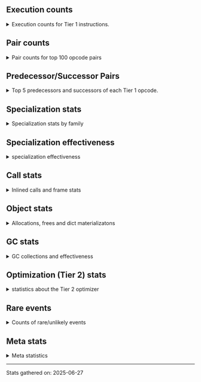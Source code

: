 ## Execution counts

<details>
<summary> Execution counts for Tier 1 instructions. </summary>


The "miss ratio" column shows the percentage of times the instruction
executed that it deoptimized. When this happens, the base unspecialized
instruction is not counted.

<table>
<thead>
<tr>
<th align="left">Name</th>
<th align="right">Base Count</th>
<th align="right">Head Count</th>
<th align="right">Change</th>
</tr>
</thead>
<tbody>
<tr>
<td align="left">STORE_SUBSCR_DICT</td>
<td align="right">60</td>
<td align="right">1,820</td>
<td align="right">2,933.3%</td>
</tr>
<tr>
<td align="left">STORE_SUBSCR</td>
<td align="right">20</td>
<td align="right">100</td>
<td align="right">400.0%</td>
</tr>
<tr>
<td align="left">LOAD_GLOBAL</td>
<td align="right">1,420</td>
<td align="right">4,980</td>
<td align="right">250.7%</td>
</tr>
<tr>
<td align="left">CALL</td>
<td align="right">2,520</td>
<td align="right">8,660</td>
<td align="right">243.7%</td>
</tr>
<tr>
<td align="left">STORE_ATTR</td>
<td align="right">1,120</td>
<td align="right">3,540</td>
<td align="right">216.1%</td>
</tr>
<tr>
<td align="left">CALL_KW</td>
<td align="right">40</td>
<td align="right">120</td>
<td align="right">200.0%</td>
</tr>
<tr>
<td align="left">BINARY_OP</td>
<td align="right">360</td>
<td align="right">920</td>
<td align="right">155.6%</td>
</tr>
<tr>
<td align="left">LOAD_SUPER_ATTR</td>
<td align="right">160</td>
<td align="right">400</td>
<td align="right">150.0%</td>
</tr>
<tr>
<td align="left">UNPACK_SEQUENCE</td>
<td align="right">80</td>
<td align="right">160</td>
<td align="right">100.0%</td>
</tr>
<tr>
<td align="left">CONTAINS_OP</td>
<td align="right">40</td>
<td align="right">80</td>
<td align="right">100.0%</td>
</tr>
<tr>
<td align="left">FOR_ITER</td>
<td align="right">240</td>
<td align="right">440</td>
<td align="right">83.3%</td>
</tr>
<tr>
<td align="left">BINARY_OP_EXTEND</td>
<td align="right">360</td>
<td align="right">240</td>
<td align="right">-33.3%</td>
</tr>
<tr>
<td align="left">UNPACK_SEQUENCE_TWO_TUPLE</td>
<td align="right">240</td>
<td align="right">160</td>
<td align="right">-33.3%</td>
</tr>
<tr>
<td align="left">LOAD_ATTR_NONDESCRIPTOR_WITH_VALUES</td>
<td align="right">120</td>
<td align="right">80</td>
<td align="right">-33.3%</td>
</tr>
<tr>
<td align="left">IMPORT_NAME</td>
<td align="right">60</td>
<td align="right">80</td>
<td align="right">33.3%</td>
</tr>
<tr>
<td align="left">LOAD_FAST_LOAD_FAST</td>
<td align="right">60</td>
<td align="right">80</td>
<td align="right">33.3%</td>
</tr>
<tr>
<td align="left">BINARY_OP_SUBTRACT_FLOAT</td>
<td align="right">60</td>
<td align="right">40</td>
<td align="right">-33.3%</td>
</tr>
<tr>
<td align="left">CALL_BOUND_METHOD_GENERAL</td>
<td align="right">60</td>
<td align="right">40</td>
<td align="right">-33.3%</td>
</tr>
<tr>
<td align="left">CALL_KW_PY</td>
<td align="right">60</td>
<td align="right">40</td>
<td align="right">-33.3%</td>
</tr>
<tr>
<td align="left">CALL_TYPE_1</td>
<td align="right">60</td>
<td align="right">40</td>
<td align="right">-33.3%</td>
</tr>
<tr>
<td align="left">CONTAINS_OP_DICT</td>
<td align="right">60</td>
<td align="right">40</td>
<td align="right">-33.3%</td>
</tr>
<tr>
<td align="left">CONTAINS_OP_SET</td>
<td align="right">60</td>
<td align="right">40</td>
<td align="right">-33.3%</td>
</tr>
<tr>
<td align="left">LOAD_ATTR_CLASS</td>
<td align="right">240</td>
<td align="right">200</td>
<td align="right">-16.7%</td>
</tr>
<tr>
<td align="left">CHECK_EXC_MATCH</td>
<td align="right">120</td>
<td align="right">140</td>
<td align="right">16.7%</td>
</tr>
<tr>
<td align="left">POP_EXCEPT</td>
<td align="right">120</td>
<td align="right">140</td>
<td align="right">16.7%</td>
</tr>
<tr>
<td align="left">PUSH_EXC_INFO</td>
<td align="right">120</td>
<td align="right">140</td>
<td align="right">16.7%</td>
</tr>
<tr>
<td align="left">BINARY_OP_SUBSCR_DICT</td>
<td align="right">120</td>
<td align="right">100</td>
<td align="right">-16.7%</td>
</tr>
<tr>
<td align="left">TO_BOOL_INT</td>
<td align="right">1,740</td>
<td align="right">1,620</td>
<td align="right">-6.9%</td>
</tr>
<tr>
<td align="left">CALL_METHOD_DESCRIPTOR_FAST_WITH_KEYWORDS</td>
<td align="right">1,560</td>
<td align="right">1,500</td>
<td align="right">-3.8%</td>
</tr>
<tr>
<td align="left">COMPARE_OP</td>
<td align="right">276,140</td>
<td align="right">282,260</td>
<td align="right">2.2%</td>
</tr>
<tr>
<td align="left">CALL_ISINSTANCE</td>
<td align="right">3,299,560</td>
<td align="right">3,369,920</td>
<td align="right">2.1%</td>
</tr>
<tr>
<td align="left">FOR_ITER_LIST</td>
<td align="right">2,820</td>
<td align="right">2,760</td>
<td align="right">-2.1%</td>
</tr>
<tr>
<td align="left">COMPARE_OP_FLOAT</td>
<td align="right">3,575,240</td>
<td align="right">3,650,980</td>
<td align="right">2.1%</td>
</tr>
<tr>
<td align="left">COPY_FREE_VARS</td>
<td align="right">552,500</td>
<td align="right">563,260</td>
<td align="right">1.9%</td>
</tr>
<tr>
<td align="left">LOAD_DEREF</td>
<td align="right">552,560</td>
<td align="right">563,320</td>
<td align="right">1.9%</td>
</tr>
<tr>
<td align="left">BINARY_OP_SUBSCR_LIST_INT</td>
<td align="right">276,100</td>
<td align="right">281,440</td>
<td align="right">1.9%</td>
</tr>
<tr>
<td align="left">BINARY_OP_ADD_FLOAT</td>
<td align="right">277,300</td>
<td align="right">282,640</td>
<td align="right">1.9%</td>
</tr>
<tr>
<td align="left">LOAD_SUPER_ATTR_METHOD</td>
<td align="right">552,320</td>
<td align="right">562,880</td>
<td align="right">1.9%</td>
</tr>
<tr>
<td align="left">LOAD_GLOBAL_BUILTIN</td>
<td align="right">4,978,560</td>
<td align="right">5,059,180</td>
<td align="right">1.6%</td>
</tr>
<tr>
<td align="left">CALL_LEN</td>
<td align="right">4,140</td>
<td align="right">4,080</td>
<td align="right">-1.4%</td>
</tr>
<tr>
<td align="left">JUMP_BACKWARD_NO_INTERRUPT</td>
<td align="right">2,783,380</td>
<td align="right">2,804,900</td>
<td align="right">0.8%</td>
</tr>
<tr>
<td align="left">YIELD_VALUE</td>
<td align="right">2,783,380</td>
<td align="right">2,804,900</td>
<td align="right">0.8%</td>
</tr>
<tr>
<td align="left">SEND</td>
<td align="right">1,671,980</td>
<td align="right">1,683,420</td>
<td align="right">0.7%</td>
</tr>
<tr>
<td align="left">CALL_KW_NON_PY</td>
<td align="right">835,840</td>
<td align="right">841,180</td>
<td align="right">0.6%</td>
</tr>
<tr>
<td align="left">TO_BOOL_LIST</td>
<td align="right">838,540</td>
<td align="right">843,860</td>
<td align="right">0.6%</td>
</tr>
<tr>
<td align="left">JUMP_FORWARD</td>
<td align="right">3,240</td>
<td align="right">3,260</td>
<td align="right">0.6%</td>
</tr>
<tr>
<td align="left">LOAD_ATTR_SLOT</td>
<td align="right">63,351,840</td>
<td align="right">63,605,340</td>
<td align="right">0.4%</td>
</tr>
<tr>
<td align="left">SEND_GEN</td>
<td align="right">6,978,500</td>
<td align="right">7,005,240</td>
<td align="right">0.4%</td>
</tr>
<tr>
<td align="left">INTERPRETER_EXIT</td>
<td align="right">26,514,060</td>
<td align="right">26,611,580</td>
<td align="right">0.4%</td>
</tr>
<tr>
<td align="left">LOAD_GLOBAL_MODULE</td>
<td align="right">37,970,080</td>
<td align="right">38,103,340</td>
<td align="right">0.4%</td>
</tr>
<tr>
<td align="left">END_SEND</td>
<td align="right">5,866,680</td>
<td align="right">5,882,820</td>
<td align="right">0.3%</td>
</tr>
<tr>
<td align="left">GET_AWAITABLE</td>
<td align="right">5,866,680</td>
<td align="right">5,882,820</td>
<td align="right">0.3%</td>
</tr>
<tr>
<td align="left">CALL_PY_GENERAL</td>
<td align="right">3,911,540</td>
<td align="right">3,922,080</td>
<td align="right">0.3%</td>
</tr>
<tr>
<td align="left">RESUME_CHECK</td>
<td align="right">88,022,380</td>
<td align="right">88,236,040</td>
<td align="right">0.2%</td>
</tr>
<tr>
<td align="left">CALL_NON_PY_GENERAL</td>
<td align="right">8,945,020</td>
<td align="right">8,965,840</td>
<td align="right">0.2%</td>
</tr>
<tr>
<td align="left">TO_BOOL_BOOL</td>
<td align="right">65,108,260</td>
<td align="right">65,257,780</td>
<td align="right">0.2%</td>
</tr>
<tr>
<td align="left">RETURN_VALUE</td>
<td align="right">93,629,120</td>
<td align="right">93,834,040</td>
<td align="right">0.2%</td>
</tr>
<tr>
<td align="left">LOAD_ATTR_MODULE</td>
<td align="right">24,597,580</td>
<td align="right">24,650,380</td>
<td align="right">0.2%</td>
</tr>
<tr>
<td align="left">STORE_ATTR_SLOT</td>
<td align="right">56,809,180</td>
<td align="right">56,922,940</td>
<td align="right">0.2%</td>
</tr>
<tr>
<td align="left">CALL_INTRINSIC_1</td>
<td align="right">8,106,060</td>
<td align="right">8,122,200</td>
<td align="right">0.2%</td>
</tr>
<tr>
<td align="left">LIST_EXTEND</td>
<td align="right">8,106,060</td>
<td align="right">8,122,200</td>
<td align="right">0.2%</td>
</tr>
<tr>
<td align="left">LOAD_FAST_BORROW</td>
<td align="right">363,039,480</td>
<td align="right">363,729,300</td>
<td align="right">0.2%</td>
</tr>
<tr>
<td align="left">POP_JUMP_IF_FALSE</td>
<td align="right">95,551,140</td>
<td align="right">95,732,640</td>
<td align="right">0.2%</td>
</tr>
<tr>
<td align="left">BUILD_LIST</td>
<td align="right">8,667,360</td>
<td align="right">8,683,500</td>
<td align="right">0.2%</td>
</tr>
<tr>
<td align="left">LOAD_CONST</td>
<td align="right">91,988,140</td>
<td align="right">92,156,940</td>
<td align="right">0.2%</td>
</tr>
<tr>
<td align="left">PUSH_NULL</td>
<td align="right">44,452,980</td>
<td align="right">44,533,700</td>
<td align="right">0.2%</td>
</tr>
<tr>
<td align="left">CALL_BUILTIN_O</td>
<td align="right">6,150,680</td>
<td align="right">6,161,320</td>
<td align="right">0.2%</td>
</tr>
<tr>
<td align="left">LOAD_ATTR</td>
<td align="right">19,028,380</td>
<td align="right">19,060,120</td>
<td align="right">0.2%</td>
</tr>
<tr>
<td align="left">CALL_PY_EXACT_ARGS</td>
<td align="right">47,818,560</td>
<td align="right">47,897,460</td>
<td align="right">0.2%</td>
</tr>
<tr>
<td align="left">POP_JUMP_IF_NOT_NONE</td>
<td align="right">13,422,880</td>
<td align="right">13,444,440</td>
<td align="right">0.2%</td>
</tr>
<tr>
<td align="left">TO_BOOL_NONE</td>
<td align="right">19,295,420</td>
<td align="right">19,324,620</td>
<td align="right">0.2%</td>
</tr>
<tr>
<td align="left">CALL_METHOD_DESCRIPTOR_FAST</td>
<td align="right">2,523,620</td>
<td align="right">2,519,980</td>
<td align="right">-0.1%</td>
</tr>
<tr>
<td align="left">POP_TOP</td>
<td align="right">69,918,060</td>
<td align="right">70,015,060</td>
<td align="right">0.1%</td>
</tr>
<tr>
<td align="left">POP_JUMP_IF_TRUE</td>
<td align="right">7,835,000</td>
<td align="right">7,845,780</td>
<td align="right">0.1%</td>
</tr>
<tr>
<td align="left">RETURN_GENERATOR</td>
<td align="right">8,390,120</td>
<td align="right">8,400,880</td>
<td align="right">0.1%</td>
</tr>
<tr>
<td align="left">EXIT_INIT_CHECK</td>
<td align="right">8,390,180</td>
<td align="right">8,400,820</td>
<td align="right">0.1%</td>
</tr>
<tr>
<td align="left">CALL_ALLOC_AND_ENTER_INIT</td>
<td align="right">8,390,180</td>
<td align="right">8,400,820</td>
<td align="right">0.1%</td>
</tr>
<tr>
<td align="left">LOAD_FAST_BORROW_LOAD_FAST_BORROW</td>
<td align="right">74,907,160</td>
<td align="right">74,994,740</td>
<td align="right">0.1%</td>
</tr>
<tr>
<td align="left">STORE_FAST</td>
<td align="right">71,849,220</td>
<td align="right">71,931,480</td>
<td align="right">0.1%</td>
</tr>
<tr>
<td align="left">LOAD_ATTR_METHOD_WITH_VALUES</td>
<td align="right">57,012,480</td>
<td align="right">57,076,920</td>
<td align="right">0.1%</td>
</tr>
<tr>
<td align="left">CALL_FUNCTION_EX</td>
<td align="right">14,824,620</td>
<td align="right">14,840,760</td>
<td align="right">0.1%</td>
</tr>
<tr>
<td align="left">CALL_METHOD_DESCRIPTOR_NOARGS</td>
<td align="right">14,825,400</td>
<td align="right">14,841,180</td>
<td align="right">0.1%</td>
</tr>
<tr>
<td align="left">NOP</td>
<td align="right">16,507,980</td>
<td align="right">16,524,120</td>
<td align="right">0.1%</td>
</tr>
<tr>
<td align="left">JUMP_BACKWARD_NO_JIT</td>
<td align="right">12,815,720</td>
<td align="right">12,828,000</td>
<td align="right">0.1%</td>
</tr>
<tr>
<td align="left">LOAD_ATTR_METHOD_NO_DICT</td>
<td align="right">35,810,580</td>
<td align="right">35,844,080</td>
<td align="right">0.1%</td>
</tr>
<tr>
<td align="left">FOR_ITER_RANGE</td>
<td align="right">11,750,540</td>
<td align="right">11,761,260</td>
<td align="right">0.1%</td>
</tr>
<tr>
<td align="left">LOAD_ATTR_INSTANCE_VALUE</td>
<td align="right">103,806,200</td>
<td align="right">103,899,400</td>
<td align="right">0.1%</td>
</tr>
<tr>
<td align="left">BUILD_MAP</td>
<td align="right">6,994,600</td>
<td align="right">6,999,980</td>
<td align="right">0.1%</td>
</tr>
<tr>
<td align="left">CALL_BUILTIN_FAST</td>
<td align="right">6,994,540</td>
<td align="right">6,999,820</td>
<td align="right">0.1%</td>
</tr>
<tr>
<td align="left">LOAD_SMALL_INT</td>
<td align="right">15,673,580</td>
<td align="right">15,684,400</td>
<td align="right">0.1%</td>
</tr>
<tr>
<td align="left">TO_BOOL</td>
<td align="right">5,042,120</td>
<td align="right">5,044,940</td>
<td align="right">0.1%</td>
</tr>
<tr>
<td align="left">CALL_METHOD_DESCRIPTOR_O</td>
<td align="right">18,206,260</td>
<td align="right">18,212,880</td>
<td align="right">0.0%</td>
</tr>
<tr>
<td align="left">COMPARE_OP_INT</td>
<td align="right">12,549,740</td>
<td align="right">12,545,660</td>
<td align="right">-0.0%</td>
</tr>
<tr>
<td align="left">CALL_BUILTIN_CLASS</td>
<td align="right">1,121,640</td>
<td align="right">1,121,500</td>
<td align="right">-0.0%</td>
</tr>
<tr>
<td align="left">STORE_ATTR_INSTANCE_VALUE</td>
<td align="right">10,640,280</td>
<td align="right">10,639,000</td>
<td align="right">-0.0%</td>
</tr>
<tr>
<td align="left">CALL_BUILTIN_FAST_WITH_KEYWORDS</td>
<td align="right">559,980</td>
<td align="right">559,920</td>
<td align="right">-0.0%</td>
</tr>
<tr>
<td align="left">COPY</td>
<td align="right">561,840</td>
<td align="right">561,900</td>
<td align="right">0.0%</td>
</tr>
<tr>
<td align="left">SWAP</td>
<td align="right">1,119,960</td>
<td align="right">1,120,060</td>
<td align="right">0.0%</td>
</tr>
<tr>
<td align="left">LOAD_SPECIAL</td>
<td align="right">1,119,720</td>
<td align="right">1,119,800</td>
<td align="right">0.0%</td>
</tr>
<tr>
<td align="left">GET_ITER</td>
<td align="right">564,180</td>
<td align="right">564,200</td>
<td align="right">0.0%</td>
</tr>
<tr>
<td align="left">POP_ITER</td>
<td align="right">564,240</td>
<td align="right">564,260</td>
<td align="right">0.0%</td>
</tr>
<tr>
<td align="left">LOAD_FAST</td>
<td align="right">6,724,740</td>
<td align="right">6,724,840</td>
<td align="right">0.0%</td>
</tr>
<tr>
<td align="left">CALL_BOUND_METHOD_EXACT_ARGS</td>
<td align="right">2,799,420</td>
<td align="right">2,799,380</td>
<td align="right">-0.0%</td>
</tr>
<tr>
<td align="left">BINARY_OP_ADD_INT</td>
<td align="right">5,598,780</td>
<td align="right">5,598,720</td>
<td align="right">-0.0%</td>
</tr>
<tr>
<td align="left">BINARY_OP_SUBTRACT_INT</td>
<td align="right">6,158,580</td>
<td align="right">6,158,520</td>
<td align="right">-0.0%</td>
</tr>
<tr>
<td align="left">POP_JUMP_IF_NONE</td>
<td align="right">10,078,140</td>
<td align="right">10,078,140</td>
<td align="right">0.0%</td>
</tr>
<tr>
<td align="left">BUILD_TUPLE</td>
<td align="right">6,718,980</td>
<td align="right">6,718,980</td>
<td align="right">0.0%</td>
</tr>
<tr>
<td align="left">DICT_MERGE</td>
<td align="right">6,718,440</td>
<td align="right">6,718,440</td>
<td align="right">0.0%</td>
</tr>
<tr>
<td align="left">DELETE_FAST</td>
<td align="right">6,718,380</td>
<td align="right">6,718,380</td>
<td align="right">0.0%</td>
</tr>
<tr>
<td align="left">IS_OP</td>
<td align="right">360</td>
<td align="right">360</td>
<td align="right">0.0%</td>
</tr>
<tr>
<td align="left">MAKE_FUNCTION</td>
<td align="right">240</td>
<td align="right">240</td>
<td align="right">0.0%</td>
</tr>
<tr>
<td align="left">SET_FUNCTION_ATTRIBUTE</td>
<td align="right">240</td>
<td align="right">240</td>
<td align="right">0.0%</td>
</tr>
<tr>
<td align="left">STORE_FAST_STORE_FAST</td>
<td align="right">180</td>
<td align="right">180</td>
<td align="right">0.0%</td>
</tr>
<tr>
<td align="left">UNARY_INVERT</td>
<td align="right">120</td>
<td align="right">120</td>
<td align="right">0.0%</td>
</tr>
<tr>
<td align="left">UNARY_NOT</td>
<td align="right">120</td>
<td align="right">120</td>
<td align="right">0.0%</td>
</tr>
<tr>
<td align="left">MAKE_CELL</td>
<td align="right">120</td>
<td align="right">120</td>
<td align="right">0.0%</td>
</tr>
<tr>
<td align="left">RAISE_VARARGS</td>
<td align="right">60</td>
<td align="right">60</td>
<td align="right">0.0%</td>
</tr>
<tr>
<td align="left">RERAISE</td>
<td align="right">60</td>
<td align="right">60</td>
<td align="right">0.0%</td>
</tr>
<tr>
<td align="left">STORE_DEREF</td>
<td align="right">60</td>
<td align="right">60</td>
<td align="right">0.0%</td>
</tr>
<tr>
<td align="left">BINARY_OP_SUBSCR_GETITEM</td>
<td align="right">60</td>
<td align="right">60</td>
<td align="right">0.0%</td>
</tr>
<tr>
<td align="left">BINARY_OP_SUBSCR_TUPLE_INT</td>
<td align="right">60</td>
<td align="right">60</td>
<td align="right">0.0%</td>
</tr>
<tr>
<td align="left">CHECK_PERIODIC</td>
<td align="right"></td>
<td align="right">83,402,200</td>
<td align="right"></td>
</tr>
<tr>
<td align="left">RESUME</td>
<td align="right"></td>
<td align="right">2,140</td>
<td align="right"></td>
</tr>
<tr>
<td align="left">JUMP_BACKWARD</td>
<td align="right"></td>
<td align="right">160</td>
<td align="right"></td>
</tr>
<tr>
<td align="left">FOR_ITER_TUPLE</td>
<td align="right"></td>
<td align="right">40</td>
<td align="right"></td>
</tr>
<tr>
<td align="left">IMPORT_FROM</td>
<td align="right"></td>
<td align="right">20</td>
<td align="right"></td>
</tr>
<tr>
<td align="left">LOAD_FAST_CHECK</td>
<td align="right"></td>
<td align="right">20</td>
<td align="right"></td>
</tr>
<tr>
<td align="left">STORE_FAST_LOAD_FAST</td>
<td align="right"></td>
<td align="right">20</td>
<td align="right"></td>
</tr>
<tr>
<td align="left">STORE_GLOBAL</td>
<td align="right"></td>
<td align="right">20</td>
<td align="right"></td>
</tr>
<tr>
<td align="left">COMPARE_OP_STR</td>
<td align="right"></td>
<td align="right">20</td>
<td align="right"></td>
</tr>
<tr>
<td align="left">TO_BOOL_ALWAYS_TRUE</td>
<td align="right"></td>
<td align="right">20</td>
<td align="right"></td>
</tr>
</tbody>
</table>


</details>

## Pair counts

<details>
<summary> Pair counts for top 100 opcode pairs </summary>


Pairs of specialized operations that deoptimize and are then followed by
the corresponding unspecialized instruction are not counted as pairs.

Not included in comparative output.


</details>

## Predecessor/Successor Pairs

<details>
<summary> Top 5 predecessors and successors of each Tier 1 opcode. </summary>


This does not include the unspecialized instructions that occur after a
specialized instruction deoptimizes.

Not included in comparative output.


</details>

## Specialization stats

<details>
<summary> Specialization stats by family </summary>

### BINARY_OP

<details>
<summary> specialization stats for BINARY_OP family </summary>

<table>
<thead>
<tr>
<th align="left">Kind</th>
<th align="right">Base Count</th>
<th align="right">Base Ratio</th>
<th align="right">Head Count</th>
<th align="right">Head Ratio</th>
<th align="right">Change</th>
</tr>
</thead>
<tbody>
<tr>
<td align="left">
deferred
<details>
<summary>ⓘ</summary>

Lists the number of "deferred" (i.e. not specialized) instructions executed.
</details>
</td>
<td align="right">120</td>
<td align="right">0.0%</td>
<td align="right">500</td>
<td align="right">0.0%</td>
<td align="right">316.7%</td>
</tr>
<tr>
<td align="left">
hit
<details>
<summary>ⓘ</summary>

Specialized instructions that complete.
</details>
</td>
<td align="right">12,587,520</td>
<td align="right">100.0%</td>
<td align="right">12,603,260</td>
<td align="right">100.0%</td>
<td align="right">0.1%</td>
</tr>
</tbody>
</table>

<table>
<thead>
<tr>
<th align="left">Success</th>
<th align="right">Base Count</th>
<th align="right">Base Ratio</th>
<th align="right">Head Count</th>
<th align="right">Head Ratio</th>
<th align="right">Change</th>
</tr>
</thead>
<tbody>
<tr>
<td align="left">Failure</td>
<td align="right">20</td>
<td align="right">8.3%</td>
<td align="right">40</td>
<td align="right">9.5%</td>
<td align="right">100.0%</td>
</tr>
<tr>
<td align="left">Success</td>
<td align="right">220</td>
<td align="right">91.7%</td>
<td align="right">380</td>
<td align="right">90.5%</td>
<td align="right">72.7%</td>
</tr>
</tbody>
</table>

<table>
<thead>
<tr>
<th align="left">Failure kind</th>
<th align="right">Base Count</th>
<th align="right">Base Ratio</th>
<th align="right">Head Count</th>
<th align="right">Head Ratio</th>
<th align="right">Change</th>
</tr>
</thead>
<tbody>
<tr>
<td align="left">true divide other</td>
<td align="right">20</td>
<td align="right">100.0%</td>
<td align="right">40</td>
<td align="right">100.0%</td>
<td align="right">100.0%</td>
</tr>
</tbody>
</table>


</details>

### CALL

<details>
<summary> specialization stats for CALL family </summary>

<table>
<thead>
<tr>
<th align="left">Kind</th>
<th align="right">Base Count</th>
<th align="right">Base Ratio</th>
<th align="right">Head Count</th>
<th align="right">Head Ratio</th>
<th align="right">Change</th>
</tr>
</thead>
<tbody>
<tr>
<td align="left">
hit
<details>
<summary>ⓘ</summary>

Specialized instructions that complete.
</details>
</td>
<td align="right">111,837,040</td>
<td align="right">96.8%</td>
<td align="right">112,035,320</td>
<td align="right">96.8%</td>
<td align="right">0.2%</td>
</tr>
<tr>
<td align="left">
miss
<details>
<summary>ⓘ</summary>

Specialized instructions that deopt.
</details>
</td>
<td align="right">3,657,980</td>
<td align="right">3.2%</td>
<td align="right">3,653,860</td>
<td align="right">3.2%</td>
<td align="right">-0.1%</td>
</tr>
<tr>
<td align="left">
deferred
<details>
<summary>ⓘ</summary>

Lists the number of "deferred" (i.e. not specialized) instructions executed.
</details>
</td>
<td align="right">3,588,980</td>
<td align="right">3.1%</td>
<td align="right">3,589,340</td>
<td align="right">3.1%</td>
<td align="right">0.0%</td>
</tr>
<tr>
<td align="left">
deopt
<details>
<summary>ⓘ</summary>

Specialized instructions that deopt.
</details>
</td>
<td align="right"></td>
<td align="right"></td>
<td align="right">3,653,860</td>
<td align="right">3.2%</td>
<td align="right"></td>
</tr>
</tbody>
</table>

<table>
<thead>
<tr>
<th align="left">Success</th>
<th align="right">Base Count</th>
<th align="right">Base Ratio</th>
<th align="right">Head Count</th>
<th align="right">Head Ratio</th>
<th align="right">Change</th>
</tr>
</thead>
<tbody>
<tr>
<td align="left">Success</td>
<td align="right">71,520</td>
<td align="right">100.0%</td>
<td align="right">73,180</td>
<td align="right">100.0%</td>
<td align="right">2.3%</td>
</tr>
<tr>
<td align="left">Failure</td>
<td align="right">0</td>
<td align="right">0.0%</td>
<td align="right">0</td>
<td align="right">0.0%</td>
<td align="right"></td>
</tr>
</tbody>
</table>

<table>
<thead>
<tr>
<th align="left">Failure kind</th>
<th align="right">Base Count</th>
<th align="right">Base Ratio</th>
<th align="right">Head Count</th>
<th align="right">Head Ratio</th>
<th align="right">Change</th>
</tr>
</thead>
<tbody>
<tr>
<td align="left">init not python</td>
<td align="right">20</td>
<td align="right">20 / 0 !!</td>
<td align="right">20</td>
<td align="right">20 / 0 !!</td>
<td align="right">0.0%</td>
</tr>
</tbody>
</table>


</details>

### CALL_KW

<details>
<summary> specialization stats for CALL_KW family </summary>

<table>
<thead>
<tr>
<th align="left">Kind</th>
<th align="right">Base Count</th>
<th align="right">Base Ratio</th>
<th align="right">Head Count</th>
<th align="right">Head Ratio</th>
<th align="right">Change</th>
</tr>
</thead>
<tbody>
<tr>
<td align="left">
deferred
<details>
<summary>ⓘ</summary>

Lists the number of "deferred" (i.e. not specialized) instructions executed.
</details>
</td>
<td align="right"></td>
<td align="right"></td>
<td align="right">60</td>
<td align="right">50.0%</td>
<td align="right"></td>
</tr>
</tbody>
</table>

<table>
<thead>
<tr>
<th align="left">Success</th>
<th align="right">Base Count</th>
<th align="right">Base Ratio</th>
<th align="right">Head Count</th>
<th align="right">Head Ratio</th>
<th align="right">Change</th>
</tr>
</thead>
<tbody>
<tr>
<td align="left">Success</td>
<td align="right">40</td>
<td align="right">100.0%</td>
<td align="right">60</td>
<td align="right">100.0%</td>
<td align="right">50.0%</td>
</tr>
<tr>
<td align="left">Failure</td>
<td align="right">0</td>
<td align="right">0.0%</td>
<td align="right">0</td>
<td align="right">0.0%</td>
<td align="right"></td>
</tr>
</tbody>
</table>


</details>

### COMPARE_OP

<details>
<summary> specialization stats for COMPARE_OP family </summary>

<table>
<thead>
<tr>
<th align="left">Kind</th>
<th align="right">Base Count</th>
<th align="right">Base Ratio</th>
<th align="right">Head Count</th>
<th align="right">Head Ratio</th>
<th align="right">Change</th>
</tr>
</thead>
<tbody>
<tr>
<td align="left">
deferred
<details>
<summary>ⓘ</summary>

Lists the number of "deferred" (i.e. not specialized) instructions executed.
</details>
</td>
<td align="right">276,040</td>
<td align="right">1.7%</td>
<td align="right">281,720</td>
<td align="right">1.7%</td>
<td align="right">2.1%</td>
</tr>
<tr>
<td align="left">
hit
<details>
<summary>ⓘ</summary>

Specialized instructions that complete.
</details>
</td>
<td align="right">16,124,980</td>
<td align="right">98.3%</td>
<td align="right">16,196,660</td>
<td align="right">98.3%</td>
<td align="right">0.4%</td>
</tr>
</tbody>
</table>

<table>
<thead>
<tr>
<th align="left">Success</th>
<th align="right">Base Count</th>
<th align="right">Base Ratio</th>
<th align="right">Head Count</th>
<th align="right">Head Ratio</th>
<th align="right">Change</th>
</tr>
</thead>
<tbody>
<tr>
<td align="left">Success</td>
<td align="right">20</td>
<td align="right">20.0%</td>
<td align="right">240</td>
<td align="right">44.4%</td>
<td align="right">1,100.0%</td>
</tr>
<tr>
<td align="left">Failure</td>
<td align="right">80</td>
<td align="right">80.0%</td>
<td align="right">300</td>
<td align="right">55.6%</td>
<td align="right">275.0%</td>
</tr>
</tbody>
</table>

<table>
<thead>
<tr>
<th align="left">Failure kind</th>
<th align="right">Base Count</th>
<th align="right">Base Ratio</th>
<th align="right">Head Count</th>
<th align="right">Head Ratio</th>
<th align="right">Change</th>
</tr>
</thead>
<tbody>
<tr>
<td align="left">float long</td>
<td align="right">60</td>
<td align="right">75.0%</td>
<td align="right">260</td>
<td align="right">86.7%</td>
<td align="right">333.3%</td>
</tr>
<tr>
<td align="left">bool</td>
<td align="right">20</td>
<td align="right">25.0%</td>
<td align="right">40</td>
<td align="right">13.3%</td>
<td align="right">100.0%</td>
</tr>
</tbody>
</table>


</details>

### CONTAINS_OP

<details>
<summary> specialization stats for CONTAINS_OP family </summary>

<table>
<thead>
<tr>
<th align="left">Kind</th>
<th align="right">Base Count</th>
<th align="right">Base Ratio</th>
<th align="right">Head Count</th>
<th align="right">Head Ratio</th>
<th align="right">Change</th>
</tr>
</thead>
<tbody>
<tr>
<td align="left">
hit
<details>
<summary>ⓘ</summary>

Specialized instructions that complete.
</details>
</td>
<td align="right">120</td>
<td align="right">75.0%</td>
<td align="right">80</td>
<td align="right">50.0%</td>
<td align="right">-33.3%</td>
</tr>
<tr>
<td align="left">
deferred
<details>
<summary>ⓘ</summary>

Lists the number of "deferred" (i.e. not specialized) instructions executed.
</details>
</td>
<td align="right"></td>
<td align="right"></td>
<td align="right">40</td>
<td align="right">25.0%</td>
<td align="right"></td>
</tr>
</tbody>
</table>

<table>
<thead>
<tr>
<th align="left">Success</th>
<th align="right">Base Count</th>
<th align="right">Base Ratio</th>
<th align="right">Head Count</th>
<th align="right">Head Ratio</th>
<th align="right">Change</th>
</tr>
</thead>
<tbody>
<tr>
<td align="left">Success</td>
<td align="right">40</td>
<td align="right">100.0%</td>
<td align="right">40</td>
<td align="right">100.0%</td>
<td align="right">0.0%</td>
</tr>
<tr>
<td align="left">Failure</td>
<td align="right">0</td>
<td align="right">0.0%</td>
<td align="right">0</td>
<td align="right">0.0%</td>
<td align="right"></td>
</tr>
</tbody>
</table>


</details>

### FOR_ITER

<details>
<summary> specialization stats for FOR_ITER family </summary>

<table>
<thead>
<tr>
<th align="left">Kind</th>
<th align="right">Base Count</th>
<th align="right">Base Ratio</th>
<th align="right">Head Count</th>
<th align="right">Head Ratio</th>
<th align="right">Change</th>
</tr>
</thead>
<tbody>
<tr>
<td align="left">
deferred
<details>
<summary>ⓘ</summary>

Lists the number of "deferred" (i.e. not specialized) instructions executed.
</details>
</td>
<td align="right">180</td>
<td align="right">0.0%</td>
<td align="right">280</td>
<td align="right">0.0%</td>
<td align="right">55.6%</td>
</tr>
<tr>
<td align="left">
hit
<details>
<summary>ⓘ</summary>

Specialized instructions that complete.
</details>
</td>
<td align="right">11,753,360</td>
<td align="right">100.0%</td>
<td align="right">11,764,060</td>
<td align="right">100.0%</td>
<td align="right">0.1%</td>
</tr>
</tbody>
</table>

<table>
<thead>
<tr>
<th align="left">Success</th>
<th align="right">Base Count</th>
<th align="right">Base Ratio</th>
<th align="right">Head Count</th>
<th align="right">Head Ratio</th>
<th align="right">Change</th>
</tr>
</thead>
<tbody>
<tr>
<td align="left">Success</td>
<td align="right">20</td>
<td align="right">33.3%</td>
<td align="right">100</td>
<td align="right">62.5%</td>
<td align="right">400.0%</td>
</tr>
<tr>
<td align="left">Failure</td>
<td align="right">40</td>
<td align="right">66.7%</td>
<td align="right">60</td>
<td align="right">37.5%</td>
<td align="right">50.0%</td>
</tr>
</tbody>
</table>

<table>
<thead>
<tr>
<th align="left">Failure kind</th>
<th align="right">Base Count</th>
<th align="right">Base Ratio</th>
<th align="right">Head Count</th>
<th align="right">Head Ratio</th>
<th align="right">Change</th>
</tr>
</thead>
<tbody>
<tr>
<td align="left">dict items</td>
<td align="right">40</td>
<td align="right">100.0%</td>
<td align="right">40</td>
<td align="right">66.7%</td>
<td align="right">0.0%</td>
</tr>
<tr>
<td align="left">dict values</td>
<td align="right"></td>
<td align="right"></td>
<td align="right">20</td>
<td align="right">33.3%</td>
<td align="right"></td>
</tr>
</tbody>
</table>


</details>

### GET_ITER

<details>
<summary> specialization stats for GET_ITER family </summary>

<table>
<thead>
<tr>
<th align="left">Failure kind</th>
<th align="right">Base Count</th>
<th align="right">Base Ratio</th>
<th align="right">Head Count</th>
<th align="right">Head Ratio</th>
<th align="right">Change</th>
</tr>
</thead>
<tbody>
<tr>
<td align="left">other</td>
<td align="right">561,360</td>
<td align="right">561,360 / 0 !!</td>
<td align="right">561,360</td>
<td align="right">561,360 / 0 !!</td>
<td align="right">0.0%</td>
</tr>
<tr>
<td align="left">list</td>
<td align="right">2,820</td>
<td align="right">2,820 / 0 !!</td>
<td align="right">2,820</td>
<td align="right">2,820 / 0 !!</td>
<td align="right">0.0%</td>
</tr>
<tr>
<td align="left">tuple</td>
<td align="right"></td>
<td align="right"></td>
<td align="right">20</td>
<td align="right">20 / 0 !!</td>
<td align="right"></td>
</tr>
</tbody>
</table>


</details>

### LOAD_ATTR

<details>
<summary> specialization stats for LOAD_ATTR family </summary>

<table>
<thead>
<tr>
<th align="left">Kind</th>
<th align="right">Base Count</th>
<th align="right">Base Ratio</th>
<th align="right">Head Count</th>
<th align="right">Head Ratio</th>
<th align="right">Change</th>
</tr>
</thead>
<tbody>
<tr>
<td align="left">
miss
<details>
<summary>ⓘ</summary>

Specialized instructions that deopt.
</details>
</td>
<td align="right">561,940</td>
<td align="right">0.2%</td>
<td align="right">570,400</td>
<td align="right">0.2%</td>
<td align="right">1.5%</td>
</tr>
<tr>
<td align="left">
hit
<details>
<summary>ⓘ</summary>

Specialized instructions that complete.
</details>
</td>
<td align="right">284,017,100</td>
<td align="right">93.5%</td>
<td align="right">284,506,000</td>
<td align="right">93.5%</td>
<td align="right">0.2%</td>
</tr>
<tr>
<td align="left">
deferred
<details>
<summary>ⓘ</summary>

Lists the number of "deferred" (i.e. not specialized) instructions executed.
</details>
</td>
<td align="right">19,020,580</td>
<td align="right">6.3%</td>
<td align="right">19,047,980</td>
<td align="right">6.3%</td>
<td align="right">0.1%</td>
</tr>
</tbody>
</table>

<table>
<thead>
<tr>
<th align="left">Success</th>
<th align="right">Base Count</th>
<th align="right">Base Ratio</th>
<th align="right">Head Count</th>
<th align="right">Head Ratio</th>
<th align="right">Change</th>
</tr>
</thead>
<tbody>
<tr>
<td align="left">Failure</td>
<td align="right">5,020</td>
<td align="right">27.3%</td>
<td align="right">6,380</td>
<td align="right">27.9%</td>
<td align="right">27.1%</td>
</tr>
<tr>
<td align="left">Success</td>
<td align="right">13,360</td>
<td align="right">72.7%</td>
<td align="right">16,500</td>
<td align="right">72.1%</td>
<td align="right">23.5%</td>
</tr>
</tbody>
</table>

<table>
<thead>
<tr>
<th align="left">Failure kind</th>
<th align="right">Base Count</th>
<th align="right">Base Ratio</th>
<th align="right">Head Count</th>
<th align="right">Head Ratio</th>
<th align="right">Change</th>
</tr>
</thead>
<tbody>
<tr>
<td align="left">module attr not found</td>
<td align="right">260</td>
<td align="right">5.2%</td>
<td align="right">640</td>
<td align="right">10.0%</td>
<td align="right">146.2%</td>
</tr>
<tr>
<td align="left">overriding descriptor</td>
<td align="right">940</td>
<td align="right">18.7%</td>
<td align="right">1,140</td>
<td align="right">17.9%</td>
<td align="right">21.3%</td>
</tr>
<tr>
<td align="left">method</td>
<td align="right">3,740</td>
<td align="right">74.5%</td>
<td align="right">4,520</td>
<td align="right">70.8%</td>
<td align="right">20.9%</td>
</tr>
<tr>
<td align="left">metaclass attribute</td>
<td align="right">20</td>
<td align="right">0.4%</td>
<td align="right">20</td>
<td align="right">0.3%</td>
<td align="right">0.0%</td>
</tr>
</tbody>
</table>


</details>

### LOAD_GLOBAL

<details>
<summary> specialization stats for LOAD_GLOBAL family </summary>

<table>
<thead>
<tr>
<th align="left">Kind</th>
<th align="right">Base Count</th>
<th align="right">Base Ratio</th>
<th align="right">Head Count</th>
<th align="right">Head Ratio</th>
<th align="right">Change</th>
</tr>
</thead>
<tbody>
<tr>
<td align="left">
hit
<details>
<summary>ⓘ</summary>

Specialized instructions that complete.
</details>
</td>
<td align="right">42,948,580</td>
<td align="right">100.0%</td>
<td align="right">43,162,460</td>
<td align="right">100.0%</td>
<td align="right">0.5%</td>
</tr>
<tr>
<td align="left">
deopt
<details>
<summary>ⓘ</summary>

Specialized instructions that deopt.
</details>
</td>
<td align="right">60</td>
<td align="right">0.0%</td>
<td align="right">60</td>
<td align="right">0.0%</td>
<td align="right">0.0%</td>
</tr>
<tr>
<td align="left">
miss
<details>
<summary>ⓘ</summary>

Specialized instructions that deopt.
</details>
</td>
<td align="right">60</td>
<td align="right">0.0%</td>
<td align="right">60</td>
<td align="right">0.0%</td>
<td align="right">0.0%</td>
</tr>
<tr>
<td align="left">
deferred
<details>
<summary>ⓘ</summary>

Lists the number of "deferred" (i.e. not specialized) instructions executed.
</details>
</td>
<td align="right"></td>
<td align="right"></td>
<td align="right">2,560</td>
<td align="right">0.0%</td>
<td align="right"></td>
</tr>
</tbody>
</table>

<table>
<thead>
<tr>
<th align="left">Success</th>
<th align="right">Base Count</th>
<th align="right">Base Ratio</th>
<th align="right">Head Count</th>
<th align="right">Head Ratio</th>
<th align="right">Change</th>
</tr>
</thead>
<tbody>
<tr>
<td align="left">Success</td>
<td align="right">1,420</td>
<td align="right">100.0%</td>
<td align="right">2,420</td>
<td align="right">100.0%</td>
<td align="right">70.4%</td>
</tr>
<tr>
<td align="left">Failure</td>
<td align="right">0</td>
<td align="right">0.0%</td>
<td align="right">0</td>
<td align="right">0.0%</td>
<td align="right"></td>
</tr>
</tbody>
</table>


</details>

### LOAD_SUPER_ATTR

<details>
<summary> specialization stats for LOAD_SUPER_ATTR family </summary>

<table>
<thead>
<tr>
<th align="left">Kind</th>
<th align="right">Base Count</th>
<th align="right">Base Ratio</th>
<th align="right">Head Count</th>
<th align="right">Head Ratio</th>
<th align="right">Change</th>
</tr>
</thead>
<tbody>
<tr>
<td align="left">
hit
<details>
<summary>ⓘ</summary>

Specialized instructions that complete.
</details>
</td>
<td align="right">552,320</td>
<td align="right">100.0%</td>
<td align="right">562,880</td>
<td align="right">99.9%</td>
<td align="right">1.9%</td>
</tr>
<tr>
<td align="left">
deferred
<details>
<summary>ⓘ</summary>

Lists the number of "deferred" (i.e. not specialized) instructions executed.
</details>
</td>
<td align="right"></td>
<td align="right"></td>
<td align="right">200</td>
<td align="right">0.0%</td>
<td align="right"></td>
</tr>
</tbody>
</table>

<table>
<thead>
<tr>
<th align="left">Success</th>
<th align="right">Base Count</th>
<th align="right">Base Ratio</th>
<th align="right">Head Count</th>
<th align="right">Head Ratio</th>
<th align="right">Change</th>
</tr>
</thead>
<tbody>
<tr>
<td align="left">Success</td>
<td align="right">160</td>
<td align="right">100.0%</td>
<td align="right">200</td>
<td align="right">100.0%</td>
<td align="right">25.0%</td>
</tr>
<tr>
<td align="left">Failure</td>
<td align="right">0</td>
<td align="right">0.0%</td>
<td align="right">0</td>
<td align="right">0.0%</td>
<td align="right"></td>
</tr>
</tbody>
</table>


</details>

### SEND

<details>
<summary> specialization stats for SEND family </summary>

<table>
<thead>
<tr>
<th align="left">Kind</th>
<th align="right">Base Count</th>
<th align="right">Base Ratio</th>
<th align="right">Head Count</th>
<th align="right">Head Ratio</th>
<th align="right">Change</th>
</tr>
</thead>
<tbody>
<tr>
<td align="left">
deferred
<details>
<summary>ⓘ</summary>

Lists the number of "deferred" (i.e. not specialized) instructions executed.
</details>
</td>
<td align="right">1,671,560</td>
<td align="right">19.3%</td>
<td align="right">1,682,480</td>
<td align="right">19.4%</td>
<td align="right">0.7%</td>
</tr>
<tr>
<td align="left">
hit
<details>
<summary>ⓘ</summary>

Specialized instructions that complete.
</details>
</td>
<td align="right">6,978,500</td>
<td align="right">80.7%</td>
<td align="right">7,005,240</td>
<td align="right">80.6%</td>
<td align="right">0.4%</td>
</tr>
</tbody>
</table>

<table>
<thead>
<tr>
<th align="left">Success</th>
<th align="right">Base Count</th>
<th align="right">Base Ratio</th>
<th align="right">Head Count</th>
<th align="right">Head Ratio</th>
<th align="right">Change</th>
</tr>
</thead>
<tbody>
<tr>
<td align="left">Failure</td>
<td align="right">420</td>
<td align="right">100.0%</td>
<td align="right">780</td>
<td align="right">83.0%</td>
<td align="right">85.7%</td>
</tr>
<tr>
<td align="left">Success</td>
<td align="right">0</td>
<td align="right">0.0%</td>
<td align="right">160</td>
<td align="right">17.0%</td>
<td align="right">160 / 0 !!</td>
</tr>
</tbody>
</table>

<table>
<thead>
<tr>
<th align="left">Failure kind</th>
<th align="right">Base Count</th>
<th align="right">Base Ratio</th>
<th align="right">Head Count</th>
<th align="right">Head Ratio</th>
<th align="right">Change</th>
</tr>
</thead>
<tbody>
<tr>
<td align="left">other</td>
<td align="right">420</td>
<td align="right">100.0%</td>
<td align="right">780</td>
<td align="right">100.0%</td>
<td align="right">85.7%</td>
</tr>
</tbody>
</table>


</details>

### STORE_ATTR

<details>
<summary> specialization stats for STORE_ATTR family </summary>

<table>
<thead>
<tr>
<th align="left">Kind</th>
<th align="right">Base Count</th>
<th align="right">Base Ratio</th>
<th align="right">Head Count</th>
<th align="right">Head Ratio</th>
<th align="right">Change</th>
</tr>
</thead>
<tbody>
<tr>
<td align="left">
deferred
<details>
<summary>ⓘ</summary>

Lists the number of "deferred" (i.e. not specialized) instructions executed.
</details>
</td>
<td align="right">180</td>
<td align="right">0.0%</td>
<td align="right">1,820</td>
<td align="right">0.0%</td>
<td align="right">911.1%</td>
</tr>
<tr>
<td align="left">
miss
<details>
<summary>ⓘ</summary>

Specialized instructions that deopt.
</details>
</td>
<td align="right">3,487,720</td>
<td align="right">5.2%</td>
<td align="right">3,546,940</td>
<td align="right">5.2%</td>
<td align="right">1.7%</td>
</tr>
<tr>
<td align="left">
hit
<details>
<summary>ⓘ</summary>

Specialized instructions that complete.
</details>
</td>
<td align="right">63,961,740</td>
<td align="right">94.8%</td>
<td align="right">64,015,000</td>
<td align="right">94.7%</td>
<td align="right">0.1%</td>
</tr>
</tbody>
</table>

<table>
<thead>
<tr>
<th align="left">Success</th>
<th align="right">Base Count</th>
<th align="right">Base Ratio</th>
<th align="right">Head Count</th>
<th align="right">Head Ratio</th>
<th align="right">Change</th>
</tr>
</thead>
<tbody>
<tr>
<td align="left">Failure</td>
<td align="right">40</td>
<td align="right">0.1%</td>
<td align="right">60</td>
<td align="right">0.1%</td>
<td align="right">50.0%</td>
</tr>
<tr>
<td align="left">Success</td>
<td align="right">66,700</td>
<td align="right">99.9%</td>
<td align="right">68,580</td>
<td align="right">99.9%</td>
<td align="right">2.8%</td>
</tr>
</tbody>
</table>

<table>
<thead>
<tr>
<th align="left">Failure kind</th>
<th align="right">Base Count</th>
<th align="right">Base Ratio</th>
<th align="right">Head Count</th>
<th align="right">Head Ratio</th>
<th align="right">Change</th>
</tr>
</thead>
<tbody>
<tr>
<td align="left">overriding descriptor</td>
<td align="right">20</td>
<td align="right">50.0%</td>
<td align="right">20</td>
<td align="right">33.3%</td>
<td align="right">0.0%</td>
</tr>
</tbody>
</table>


</details>

### STORE_SUBSCR

<details>
<summary> specialization stats for STORE_SUBSCR family </summary>

<table>
<thead>
<tr>
<th align="left">Kind</th>
<th align="right">Base Count</th>
<th align="right">Base Ratio</th>
<th align="right">Head Count</th>
<th align="right">Head Ratio</th>
<th align="right">Change</th>
</tr>
</thead>
<tbody>
<tr>
<td align="left">
hit
<details>
<summary>ⓘ</summary>

Specialized instructions that complete.
</details>
</td>
<td align="right">60</td>
<td align="right">75.0%</td>
<td align="right">1,820</td>
<td align="right">94.8%</td>
<td align="right">2,933.3%</td>
</tr>
<tr>
<td align="left">
deferred
<details>
<summary>ⓘ</summary>

Lists the number of "deferred" (i.e. not specialized) instructions executed.
</details>
</td>
<td align="right"></td>
<td align="right"></td>
<td align="right">60</td>
<td align="right">3.1%</td>
<td align="right"></td>
</tr>
</tbody>
</table>

<table>
<thead>
<tr>
<th align="left">Success</th>
<th align="right">Base Count</th>
<th align="right">Base Ratio</th>
<th align="right">Head Count</th>
<th align="right">Head Ratio</th>
<th align="right">Change</th>
</tr>
</thead>
<tbody>
<tr>
<td align="left">Success</td>
<td align="right">20</td>
<td align="right">100.0%</td>
<td align="right">40</td>
<td align="right">100.0%</td>
<td align="right">100.0%</td>
</tr>
<tr>
<td align="left">Failure</td>
<td align="right">0</td>
<td align="right">0.0%</td>
<td align="right">0</td>
<td align="right">0.0%</td>
<td align="right"></td>
</tr>
</tbody>
</table>


</details>

### TO_BOOL

<details>
<summary> specialization stats for TO_BOOL family </summary>

<table>
<thead>
<tr>
<th align="left">Kind</th>
<th align="right">Base Count</th>
<th align="right">Base Ratio</th>
<th align="right">Head Count</th>
<th align="right">Head Ratio</th>
<th align="right">Change</th>
</tr>
</thead>
<tbody>
<tr>
<td align="left">
hit
<details>
<summary>ⓘ</summary>

Specialized instructions that complete.
</details>
</td>
<td align="right">85,243,960</td>
<td align="right">94.4%</td>
<td align="right">85,426,400</td>
<td align="right">94.4%</td>
<td align="right">0.2%</td>
</tr>
<tr>
<td align="left">
deferred
<details>
<summary>ⓘ</summary>

Lists the number of "deferred" (i.e. not specialized) instructions executed.
</details>
</td>
<td align="right">5,040,180</td>
<td align="right">5.6%</td>
<td align="right">5,041,600</td>
<td align="right">5.6%</td>
<td align="right">0.0%</td>
</tr>
<tr>
<td align="left">
miss
<details>
<summary>ⓘ</summary>

Specialized instructions that deopt.
</details>
</td>
<td align="right"></td>
<td align="right"></td>
<td align="right">1,480</td>
<td align="right">0.0%</td>
<td align="right"></td>
</tr>
</tbody>
</table>

<table>
<thead>
<tr>
<th align="left">Success</th>
<th align="right">Base Count</th>
<th align="right">Base Ratio</th>
<th align="right">Head Count</th>
<th align="right">Head Ratio</th>
<th align="right">Change</th>
</tr>
</thead>
<tbody>
<tr>
<td align="left">Success</td>
<td align="right">640</td>
<td align="right">33.0%</td>
<td align="right">1,440</td>
<td align="right">42.9%</td>
<td align="right">125.0%</td>
</tr>
<tr>
<td align="left">Failure</td>
<td align="right">1,300</td>
<td align="right">67.0%</td>
<td align="right">1,920</td>
<td align="right">57.1%</td>
<td align="right">47.7%</td>
</tr>
</tbody>
</table>

<table>
<thead>
<tr>
<th align="left">Failure kind</th>
<th align="right">Base Count</th>
<th align="right">Base Ratio</th>
<th align="right">Head Count</th>
<th align="right">Head Ratio</th>
<th align="right">Change</th>
</tr>
</thead>
<tbody>
<tr>
<td align="left">sequence</td>
<td align="right">60</td>
<td align="right">4.6%</td>
<td align="right">120</td>
<td align="right">6.2%</td>
<td align="right">100.0%</td>
</tr>
<tr>
<td align="left">set</td>
<td align="right">1,240</td>
<td align="right">95.4%</td>
<td align="right">1,800</td>
<td align="right">93.8%</td>
<td align="right">45.2%</td>
</tr>
</tbody>
</table>


</details>

### UNPACK_SEQUENCE

<details>
<summary> specialization stats for UNPACK_SEQUENCE family </summary>

<table>
<thead>
<tr>
<th align="left">Kind</th>
<th align="right">Base Count</th>
<th align="right">Base Ratio</th>
<th align="right">Head Count</th>
<th align="right">Head Ratio</th>
<th align="right">Change</th>
</tr>
</thead>
<tbody>
<tr>
<td align="left">
hit
<details>
<summary>ⓘ</summary>

Specialized instructions that complete.
</details>
</td>
<td align="right">240</td>
<td align="right">75.0%</td>
<td align="right">160</td>
<td align="right">50.0%</td>
<td align="right">-33.3%</td>
</tr>
<tr>
<td align="left">
deferred
<details>
<summary>ⓘ</summary>

Lists the number of "deferred" (i.e. not specialized) instructions executed.
</details>
</td>
<td align="right"></td>
<td align="right"></td>
<td align="right">80</td>
<td align="right">25.0%</td>
<td align="right"></td>
</tr>
</tbody>
</table>

<table>
<thead>
<tr>
<th align="left">Success</th>
<th align="right">Base Count</th>
<th align="right">Base Ratio</th>
<th align="right">Head Count</th>
<th align="right">Head Ratio</th>
<th align="right">Change</th>
</tr>
</thead>
<tbody>
<tr>
<td align="left">Success</td>
<td align="right">80</td>
<td align="right">100.0%</td>
<td align="right">80</td>
<td align="right">100.0%</td>
<td align="right">0.0%</td>
</tr>
<tr>
<td align="left">Failure</td>
<td align="right">0</td>
<td align="right">0.0%</td>
<td align="right">0</td>
<td align="right">0.0%</td>
<td align="right"></td>
</tr>
</tbody>
</table>


</details>


</details>

## Specialization effectiveness

<details>
<summary> specialization effectiveness </summary>


All entries are execution counts. Should add up to the total number of
Tier 1 instructions executed.

<table>
<thead>
<tr>
<th align="left">Instructions</th>
<th align="right">Base Count</th>
<th align="right">Base Ratio</th>
<th align="right">Head Count</th>
<th align="right">Head Ratio</th>
<th align="right">Change</th>
</tr>
</thead>
<tbody>
<tr>
<td align="left">
Basic
<details>
<summary>ⓘ</summary>

Instructions that are not and cannot be specialized, e.g. `LOAD_FAST`.
</details>
</td>
<td align="right">1,107,502,700</td>
<td align="right">58.6%</td>
<td align="right">1,192,845,360</td>
<td align="right">60.4%</td>
<td align="right">7.7%</td>
</tr>
<tr>
<td align="left">
Specialized misses
<details>
<summary>ⓘ</summary>

Specialized instructions, e.g. `LOAD_ATTR_MODULE` that deopt.
</details>
</td>
<td align="right">7,720,710</td>
<td align="right">0.4%</td>
<td align="right">7,785,920</td>
<td align="right">0.4%</td>
<td align="right">0.8%</td>
</tr>
<tr>
<td align="left">
Not specialized
<details>
<summary>ⓘ</summary>

Instructions that could be specialized but aren't, e.g. `LOAD_ATTR`, `BINARY_SLICE`.
</details>
</td>
<td align="right">26,588,800</td>
<td align="right">1.4%</td>
<td align="right">26,654,340</td>
<td align="right">1.3%</td>
<td align="right">0.2%</td>
</tr>
<tr>
<td align="left">
Specialized hits
<details>
<summary>ⓘ</summary>

Specialized instructions, e.g. `LOAD_ATTR_MODULE` that complete.
</details>
</td>
<td align="right">747,447,610</td>
<td align="right">39.6%</td>
<td align="right">748,978,580</td>
<td align="right">37.9%</td>
<td align="right">0.2%</td>
</tr>
</tbody>
</table>

### Deferred by instruction

<details>
<summary> Breakdown of deferred (not specialized) instruction counts by family </summary>

<table>
<thead>
<tr>
<th align="left">Name</th>
<th align="right">Base Count</th>
<th align="right">Base Ratio</th>
<th align="right">Head Count</th>
<th align="right">Head Ratio</th>
<th align="right">Change</th>
</tr>
</thead>
<tbody>
<tr>
<td align="left">STORE_ATTR</td>
<td align="right">180</td>
<td align="right">0.0%</td>
<td align="right">1,820</td>
<td align="right">0.0%</td>
<td align="right">911.1%</td>
</tr>
<tr>
<td align="left">BINARY_OP</td>
<td align="right">120</td>
<td align="right">0.0%</td>
<td align="right">500</td>
<td align="right">0.0%</td>
<td align="right">316.7%</td>
</tr>
<tr>
<td align="left">FOR_ITER</td>
<td align="right">180</td>
<td align="right">0.0%</td>
<td align="right">280</td>
<td align="right">0.0%</td>
<td align="right">55.6%</td>
</tr>
<tr>
<td align="left">COMPARE_OP</td>
<td align="right">276,040</td>
<td align="right">0.9%</td>
<td align="right">281,720</td>
<td align="right">1.0%</td>
<td align="right">2.1%</td>
</tr>
<tr>
<td align="left">SEND</td>
<td align="right">1,671,560</td>
<td align="right">5.6%</td>
<td align="right">1,682,480</td>
<td align="right">5.7%</td>
<td align="right">0.7%</td>
</tr>
<tr>
<td align="left">LOAD_ATTR</td>
<td align="right">19,020,580</td>
<td align="right">64.3%</td>
<td align="right">19,047,980</td>
<td align="right">64.2%</td>
<td align="right">0.1%</td>
</tr>
<tr>
<td align="left">TO_BOOL</td>
<td align="right">5,040,180</td>
<td align="right">17.0%</td>
<td align="right">5,041,600</td>
<td align="right">17.0%</td>
<td align="right">0.0%</td>
</tr>
<tr>
<td align="left">CALL</td>
<td align="right">3,588,980</td>
<td align="right">12.1%</td>
<td align="right">3,589,340</td>
<td align="right">12.1%</td>
<td align="right">0.0%</td>
</tr>
<tr>
<td align="left">BINARY_SLICE</td>
<td align="right">0</td>
<td align="right">0.0%</td>
<td align="right"></td>
<td align="right"></td>
<td align="right"></td>
</tr>
<tr>
<td align="left">STORE_SLICE</td>
<td align="right">0</td>
<td align="right">0.0%</td>
<td align="right"></td>
<td align="right"></td>
<td align="right"></td>
</tr>
<tr>
<td align="left">LOAD_GLOBAL</td>
<td align="right"></td>
<td align="right"></td>
<td align="right">2,560</td>
<td align="right">0.0%</td>
<td align="right"></td>
</tr>
<tr>
<td align="left">LOAD_SUPER_ATTR</td>
<td align="right"></td>
<td align="right"></td>
<td align="right">200</td>
<td align="right">0.0%</td>
<td align="right"></td>
</tr>
</tbody>
</table>


</details>

### Misses by instruction

<details>
<summary> Breakdown of misses (specialized deopts) instruction counts by family </summary>

<table>
<thead>
<tr>
<th align="left">Name</th>
<th align="right">Base Count</th>
<th align="right">Base Ratio</th>
<th align="right">Head Count</th>
<th align="right">Head Ratio</th>
<th align="right">Change</th>
</tr>
</thead>
<tbody>
<tr>
<td align="left">CALL_METHOD_DESCRIPTOR_NOARGS</td>
<td align="right">240</td>
<td align="right">0.0%</td>
<td align="right">180</td>
<td align="right">0.0%</td>
<td align="right">-25.0%</td>
</tr>
<tr>
<td align="left">STORE_ATTR_SLOT</td>
<td align="right">3,487,720</td>
<td align="right">45.1%</td>
<td align="right">3,546,940</td>
<td align="right">45.5%</td>
<td align="right">1.7%</td>
</tr>
<tr>
<td align="left">LOAD_ATTR_SLOT</td>
<td align="right">549,220</td>
<td align="right">7.1%</td>
<td align="right">557,680</td>
<td align="right">7.2%</td>
<td align="right">1.5%</td>
</tr>
<tr>
<td align="left">RESUME</td>
<td align="right">13,010</td>
<td align="right">0.2%</td>
<td align="right">13,180</td>
<td align="right">0.2%</td>
<td align="right">1.3%</td>
</tr>
<tr>
<td align="left">RESUME_CHECK</td>
<td align="right">13,010</td>
<td align="right">0.2%</td>
<td align="right">13,180</td>
<td align="right">0.2%</td>
<td align="right">1.3%</td>
</tr>
<tr>
<td align="left">CALL_METHOD_DESCRIPTOR_O</td>
<td align="right">3,657,740</td>
<td align="right">47.3%</td>
<td align="right">3,653,680</td>
<td align="right">46.8%</td>
<td align="right">-0.1%</td>
</tr>
<tr>
<td align="left">LOAD_ATTR_METHOD_NO_DICT</td>
<td align="right">12,720</td>
<td align="right">0.2%</td>
<td align="right">12,720</td>
<td align="right">0.2%</td>
<td align="right">0.0%</td>
</tr>
<tr>
<td align="left">LOAD_GLOBAL_BUILTIN</td>
<td align="right">60</td>
<td align="right">0.0%</td>
<td align="right">60</td>
<td align="right">0.0%</td>
<td align="right">0.0%</td>
</tr>
<tr>
<td align="left">CACHE</td>
<td align="right">0</td>
<td align="right">0.0%</td>
<td align="right"></td>
<td align="right"></td>
<td align="right"></td>
</tr>
<tr>
<td align="left">CALL_FUNCTION_EX</td>
<td align="right">0</td>
<td align="right">0.0%</td>
<td align="right"></td>
<td align="right"></td>
<td align="right"></td>
</tr>
<tr>
<td align="left">TO_BOOL_NONE</td>
<td align="right"></td>
<td align="right"></td>
<td align="right">1,060</td>
<td align="right">0.0%</td>
<td align="right"></td>
</tr>
<tr>
<td align="left">TO_BOOL_BOOL</td>
<td align="right"></td>
<td align="right"></td>
<td align="right">420</td>
<td align="right">0.0%</td>
<td align="right"></td>
</tr>
</tbody>
</table>


</details>


</details>

## Call stats

<details>
<summary> Inlined calls and frame stats </summary>


This shows what fraction of calls to Python functions are inlined (i.e.
not having a call at the C level) and for those that are not, where the
call comes from.  The various categories overlap.

Also includes the count of frame objects created.

<table>
<thead>
<tr>
<th align="left"></th>
<th align="right">Base Count</th>
<th align="right">Base Ratio</th>
<th align="right">Head Count</th>
<th align="right">Head Ratio</th>
<th align="right">Change</th>
</tr>
</thead>
<tbody>
<tr>
<td align="left">Calls via PyEval_EvalFrame (api)</td>
<td align="right">60</td>
<td align="right">0.0%</td>
<td align="right">120</td>
<td align="right">0.0%</td>
<td align="right">100.0%</td>
</tr>
<tr>
<td align="left">Frame objects created</td>
<td align="right">120</td>
<td align="right">0.0%</td>
<td align="right">140</td>
<td align="right">0.0%</td>
<td align="right">16.7%</td>
</tr>
<tr>
<td align="left">Calls via PyEval_EvalFrame (slot)</td>
<td align="right">3,299,140</td>
<td align="right">3.4%</td>
<td align="right">3,369,560</td>
<td align="right">3.5%</td>
<td align="right">2.1%</td>
</tr>
<tr>
<td align="left">Calls via PyEval_EvalFrame (vector)</td>
<td align="right">22,319,120</td>
<td align="right">23.1%</td>
<td align="right">22,411,260</td>
<td align="right">23.2%</td>
<td align="right">0.4%</td>
</tr>
<tr>
<td align="left">Calls via PyEval_EvalFrame (function vectorcall)</td>
<td align="right">22,319,120</td>
<td align="right">23.1%</td>
<td align="right">22,411,260</td>
<td align="right">23.2%</td>
<td align="right">0.4%</td>
</tr>
<tr>
<td align="left">Calls to PyEval_EvalDefault</td>
<td align="right">26,514,120</td>
<td align="right">27.5%</td>
<td align="right">26,611,640</td>
<td align="right">27.5%</td>
<td align="right">0.4%</td>
</tr>
<tr>
<td align="left">Calls via PyEval_EvalFrame (total)</td>
<td align="right">26,514,120</td>
<td align="right">27.5%</td>
<td align="right">26,611,640</td>
<td align="right">27.5%</td>
<td align="right">0.4%</td>
</tr>
<tr>
<td align="left">Frames pushed</td>
<td align="right">93,629,180</td>
<td align="right">97.1%</td>
<td align="right">93,834,100</td>
<td align="right">97.1%</td>
<td align="right">0.2%</td>
</tr>
<tr>
<td align="left">Calls to Python functions inlined</td>
<td align="right">69,898,380</td>
<td align="right">72.5%</td>
<td align="right">70,027,420</td>
<td align="right">72.5%</td>
<td align="right">0.2%</td>
</tr>
<tr>
<td align="left">Calls via PyEval_EvalFrame (generator)</td>
<td align="right">4,195,000</td>
<td align="right">4.4%</td>
<td align="right">4,200,380</td>
<td align="right">4.3%</td>
<td align="right">0.1%</td>
</tr>
<tr>
<td align="left">Calls via PyEval_EvalFrame (method)</td>
<td align="right">11,749,220</td>
<td align="right">12.2%</td>
<td align="right">11,759,980</td>
<td align="right">12.2%</td>
<td align="right">0.1%</td>
</tr>
<tr>
<td align="left">Calls via PyEval_EvalFrame (legacy)</td>
<td align="right">0</td>
<td align="right">0.0%</td>
<td align="right">0</td>
<td align="right">0.0%</td>
<td align="right"></td>
</tr>
<tr>
<td align="left">Calls via PyEval_EvalFrame (build class)</td>
<td align="right">0</td>
<td align="right">0.0%</td>
<td align="right">0</td>
<td align="right">0.0%</td>
<td align="right"></td>
</tr>
<tr>
<td align="left">Calls via PyEval_EvalFrame (function ex)</td>
<td align="right">0</td>
<td align="right">0.0%</td>
<td align="right">0</td>
<td align="right">0.0%</td>
<td align="right"></td>
</tr>
</tbody>
</table>


</details>

## Object stats

<details>
<summary> Allocations, frees and dict materializatons </summary>


Below, "allocations" means "allocations that are not from a freelist".
Total allocations = "Allocations from freelist" + "Allocations".

"Inline values" is the number of values arrays inlined into objects.

The cache hit/miss numbers are for the MRO cache, split into dunder and
other names.

<table>
<thead>
<tr>
<th align="left"></th>
<th align="right">Base Count</th>
<th align="right">Base Ratio</th>
<th align="right">Head Count</th>
<th align="right">Head Ratio</th>
<th align="right">Change</th>
</tr>
</thead>
<tbody>
<tr>
<td align="left">Method cache dunder misses</td>
<td align="right">99</td>
<td align="right"></td>
<td align="right">542</td>
<td align="right"></td>
<td align="right">447.5%</td>
</tr>
<tr>
<td align="left">Method cache collisions</td>
<td align="right">46,444</td>
<td align="right"></td>
<td align="right">4,074</td>
<td align="right"></td>
<td align="right">-91.2%</td>
</tr>
<tr>
<td align="left">Method cache misses</td>
<td align="right">46,374</td>
<td align="right"></td>
<td align="right">4,491</td>
<td align="right"></td>
<td align="right">-90.3%</td>
</tr>
<tr>
<td align="left">Method cache dunder hits</td>
<td align="right">4,419,621</td>
<td align="right"></td>
<td align="right">4,490,078</td>
<td align="right"></td>
<td align="right">1.6%</td>
</tr>
<tr>
<td align="left">Method cache hits</td>
<td align="right">34,781,646</td>
<td align="right"></td>
<td align="right">34,935,409</td>
<td align="right"></td>
<td align="right">0.4%</td>
</tr>
<tr>
<td align="left">Immortal increfs</td>
<td align="right">89,899,678</td>
<td align="right">10.8%</td>
<td align="right">90,260,843</td>
<td align="right">10.8%</td>
<td align="right">0.4%</td>
</tr>
<tr>
<td align="left">Mortal increfs</td>
<td align="right">188,747,650</td>
<td align="right">22.7%</td>
<td align="right">189,418,147</td>
<td align="right">22.8%</td>
<td align="right">0.4%</td>
</tr>
<tr>
<td align="left">Allocations to 512 bytes</td>
<td align="right">53,032,340</td>
<td align="right">44.5%</td>
<td align="right">53,202,280</td>
<td align="right">44.5%</td>
<td align="right">0.3%</td>
</tr>
<tr>
<td align="left">Allocations</td>
<td align="right">53,638,473</td>
<td align="right">45.0%</td>
<td align="right">53,808,567</td>
<td align="right">45.0%</td>
<td align="right">0.3%</td>
</tr>
<tr>
<td align="left">Immortal decrefs</td>
<td align="right">127,887,149</td>
<td align="right">13.8%</td>
<td align="right">128,273,508</td>
<td align="right">13.8%</td>
<td align="right">0.3%</td>
</tr>
<tr>
<td align="left">Mortal decrefs</td>
<td align="right">239,711,997</td>
<td align="right">25.8%</td>
<td align="right">240,403,646</td>
<td align="right">25.8%</td>
<td align="right">0.3%</td>
</tr>
<tr>
<td align="left">Interpreter immortal decrefs</td>
<td align="right">14,809,360</td>
<td align="right">1.6%</td>
<td align="right">14,846,920</td>
<td align="right">1.6%</td>
<td align="right">0.3%</td>
</tr>
<tr>
<td align="left">Interpreter mortal decrefs</td>
<td align="right">545,483,893</td>
<td align="right">58.8%</td>
<td align="right">546,803,893</td>
<td align="right">58.8%</td>
<td align="right">0.2%</td>
</tr>
<tr>
<td align="left">Interpreter immortal increfs</td>
<td align="right">60,549,700</td>
<td align="right">7.3%</td>
<td align="right">60,694,680</td>
<td align="right">7.3%</td>
<td align="right">0.2%</td>
</tr>
<tr>
<td align="left">Interpreter mortal increfs</td>
<td align="right">490,632,300</td>
<td align="right">59.1%</td>
<td align="right">491,806,320</td>
<td align="right">59.1%</td>
<td align="right">0.2%</td>
</tr>
<tr>
<td align="left">Frees to freelist</td>
<td align="right">65,638,193</td>
<td align="right"></td>
<td align="right">65,747,493</td>
<td align="right"></td>
<td align="right">0.2%</td>
</tr>
<tr>
<td align="left">Frees</td>
<td align="right">53,638,380</td>
<td align="right"></td>
<td align="right">53,719,210</td>
<td align="right"></td>
<td align="right">0.2%</td>
</tr>
<tr>
<td align="left">Inline values</td>
<td align="right">4,755,220</td>
<td align="right"></td>
<td align="right">4,760,640</td>
<td align="right"></td>
<td align="right">0.1%</td>
</tr>
<tr>
<td align="left">Allocations to 4 kbytes</td>
<td align="right">606,133</td>
<td align="right">0.5%</td>
<td align="right">606,267</td>
<td align="right">0.5%</td>
<td align="right">0.0%</td>
</tr>
<tr>
<td align="left">Allocations from freelist</td>
<td align="right">65,638,073</td>
<td align="right">55.0%</td>
<td align="right">65,652,493</td>
<td align="right">55.0%</td>
<td align="right">0.0%</td>
</tr>
<tr>
<td align="left">Allocations over 4 kbytes</td>
<td align="right">0</td>
<td align="right">0.0%</td>
<td align="right">20</td>
<td align="right">0.0%</td>
<td align="right">20 / 0 !!</td>
</tr>
<tr>
<td align="left">Materialize dict (on request)</td>
<td align="right">0</td>
<td align="right">0.0%</td>
<td align="right">0</td>
<td align="right">0.0%</td>
<td align="right"></td>
</tr>
<tr>
<td align="left">Materialize dict (new key)</td>
<td align="right">0</td>
<td align="right">0.0%</td>
<td align="right">0</td>
<td align="right">0.0%</td>
<td align="right"></td>
</tr>
<tr>
<td align="left">Materialize dict (too big)</td>
<td align="right">0</td>
<td align="right">0.0%</td>
<td align="right">0</td>
<td align="right">0.0%</td>
<td align="right"></td>
</tr>
<tr>
<td align="left">Materialize dict (str subclass)</td>
<td align="right">0</td>
<td align="right">0.0%</td>
<td align="right">0</td>
<td align="right">0.0%</td>
<td align="right"></td>
</tr>
</tbody>
</table>


</details>

## GC stats

<details>
<summary> GC collections and effectiveness </summary>


Collected/visits gives some measure of efficiency.

<table>
<thead>
<tr>
<th align="right">Generation</th>
<th align="right">Base Collections</th>
<th align="right">Base Objects collected</th>
<th align="right">Base Object visits</th>
<th align="right">Base Reachable from roots</th>
<th align="right">Base Not reachable from roots</th>
<th align="right">Head Collections</th>
<th align="right">Head Objects collected</th>
<th align="right">Head Object visits</th>
<th align="right">Head Reachable from roots</th>
<th align="right">Head Not reachable from roots</th>
</tr>
</thead>
<tbody>
<tr>
<td align="right">0</td>
<td align="right">0</td>
<td align="right">0</td>
<td align="right">0</td>
<td align="right">0</td>
<td align="right">0</td>
<td align="right">0</td>
<td align="right">0</td>
<td align="right">0</td>
<td align="right">0</td>
<td align="right">0</td>
</tr>
<tr>
<td align="right">1</td>
<td align="right">14,350</td>
<td align="right">160</td>
<td align="right">452,643,267</td>
<td align="right">31,247,759</td>
<td align="right">36,565,368</td>
<td align="right">14,420</td>
<td align="right">5,920</td>
<td align="right">465,467,545</td>
<td align="right">33,756,131</td>
<td align="right">36,587,739</td>
</tr>
<tr>
<td align="right">2</td>
<td align="right">0</td>
<td align="right">0</td>
<td align="right">0</td>
<td align="right">0</td>
<td align="right">0</td>
<td align="right">0</td>
<td align="right">0</td>
<td align="right">0</td>
<td align="right">0</td>
<td align="right">0</td>
</tr>
</tbody>
</table>


</details>

## Optimization (Tier 2) stats

<details>
<summary> statistics about the Tier 2 optimizer </summary>


</details>

## Rare events

<details>
<summary> Counts of rare/unlikely events </summary>

<table>
<thead>
<tr>
<th align="left">Event</th>
<th align="right">Base Count</th>
<th align="right">Head Count</th>
<th align="right">Change</th>
</tr>
</thead>
<tbody>
<tr>
<td align="left">
set class
<details>
<summary>ⓘ</summary>

Setting an object's class, `obj.__class__ = ...`
</details>
</td>
<td align="right">0</td>
<td align="right">0</td>
<td align="right"></td>
</tr>
<tr>
<td align="left">
set bases
<details>
<summary>ⓘ</summary>

Setting the bases of a class, `cls.__bases__ = ...`
</details>
</td>
<td align="right">0</td>
<td align="right">0</td>
<td align="right"></td>
</tr>
<tr>
<td align="left">
set eval frame func
<details>
<summary>ⓘ</summary>

Setting the PEP 523 frame eval function `_PyInterpreterState_SetFrameEvalFunc()`
</details>
</td>
<td align="right">0</td>
<td align="right">0</td>
<td align="right"></td>
</tr>
<tr>
<td align="left">
builtin dict
<details>
<summary>ⓘ</summary>

Modifying the builtins, `__builtins__.__dict__[var] = ...`
</details>
</td>
<td align="right">0</td>
<td align="right">0</td>
<td align="right"></td>
</tr>
<tr>
<td align="left">
func modification
<details>
<summary>ⓘ</summary>

Modifying a function, e.g. `func.__defaults__ = ...`, etc.
</details>
</td>
<td align="right">0</td>
<td align="right">0</td>
<td align="right"></td>
</tr>
<tr>
<td align="left">
watched dict modification
<details>
<summary>ⓘ</summary>

A watched dict has been modified
</details>
</td>
<td align="right">0</td>
<td align="right">0</td>
<td align="right"></td>
</tr>
<tr>
<td align="left">
watched globals modification
<details>
<summary>ⓘ</summary>

A watched `globals()` dict has been modified
</details>
</td>
<td align="right">0</td>
<td align="right">0</td>
<td align="right"></td>
</tr>
</tbody>
</table>


</details>

## Meta stats

<details>
<summary> Meta statistics </summary>

<table>
<thead>
<tr>
<th align="left"></th>
<th align="right">Base Count</th>
<th align="right">Head Count</th>
<th align="right">Change</th>
</tr>
</thead>
<tbody>
<tr>
<td align="left">Number of data files</td>
<td align="right">20</td>
<td align="right">20</td>
<td align="right">0.0%</td>
</tr>
</tbody>
</table>


</details>

---
Stats gathered on: 2025-06-27
